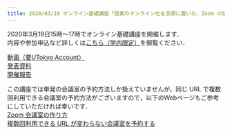 ```yaml
---
title: 2020/03/19 オンライン基礎講座「授業のオンライン化を念頭に置いた、Zoom の使い方」
---
```


2020年3月19日15時～17時でオンライン基礎講座を開催します．  
内容や参加申込など詳しくは<a href="https://www.ut-portal.u-tokyo.ac.jp/notice/index.php?q=32134" target="_blank">こちら（学内限定）</a>を御覧ください．  
  
<a href="https://todai.tv/contents-list/lecture/online-teaching/02">動画（要UTokyo Account）</a>  
<a href="workshop_how_to_use_zoom.pdf">発表資料</a>  
<a href="report/">開催報告</a>  
  
  
この講座では単発の会議室の予約方法しか扱えていませんが，同じ URL で複数回利用できる会議室の予約方法がございますので，以下のWebページもご参考にしていただければ幸いです．  
[Zoom 会議室の作り方](/zoom/create_room/)  
[複数回利用できる URL が変わらない会議室を予約する](/zoom/create_room/date_and_time/)  

  



<!--

（<a href="https://hwb.ecc.u-tokyo.ac.jp/wp/literacy/email/initialize/">ECCSクラウドメールの設定方法</a>）（申し訳ございませんが，動画が重いため，軽いものを作成中です）  

-->
